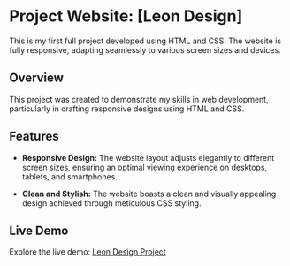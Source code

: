 # Project Website: [Leon Design]

 This is my first full project developed using HTML and CSS. The website is fully responsive, adapting seamlessly to various screen sizes and devices.

## Overview

This project was created to demonstrate my skills in web development, particularly in crafting responsive designs using HTML and CSS.

## Features

- **Responsive Design:** The website layout adjusts elegantly to different screen sizes, ensuring an optimal viewing experience on desktops, tablets, and smartphones.

- **Clean and Stylish:** The website boasts a clean and visually appealing design achieved through meticulous CSS styling.


## Live Demo

Explore the live demo: [Leon Design Project](https://abdelkrimou.github.io/Leon-design/)



